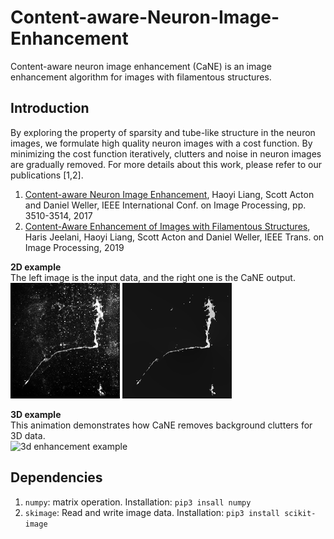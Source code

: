# Content-aware-Neuron-Image-Enhancement
Content-aware neuron image enhancement (CaNE) is an image enhancement algorithm for images with filamentous structures. 

## Introduction
By exploring the property of sparsity and tube-like structure in the neuron images, we formulate high quality neuron images with a cost function. By minimizing the cost function iteratively, clutters and noise in neuron images are gradually removed. For more details about this work, please refer to our publications [1,2]. 

1. [Content-aware Neuron Image Enhancement](http://people.virginia.edu/~hl2uc/resources/papers/neuron_enhancement_v3.pdf), Haoyi Liang, Scott Acton and Daniel Weller, IEEE International Conf. on Image Processing, pp. 3510-3514, 2017	
2. [Content-Aware Enhancement of Images with Filamentous Structures](https://ieeexplore.ieee.org/document/8633852), Haris Jeelani, Haoyi Liang, Scott Acton and Daniel Weller, IEEE Trans. on Image Processing, 2019 

**2D example**  
The left image is the input data, and the right one is the CaNE output.   
![original image](images/2d_example.png "original image") ![enhanced image](assets/2d_example.png "enhanced image")

**3D example**  
This animation demonstrates how CaNE removes background clutters for 3D data.  
<img src="assets/neuron_enhance.gif" alt="3d enhancement example" width = "200px"/>

## Dependencies
1. `numpy`: matrix operation. Installation: `pip3 insall numpy`
2. `skimage`: Read and write image data. Installation: `pip3 install scikit-image`
